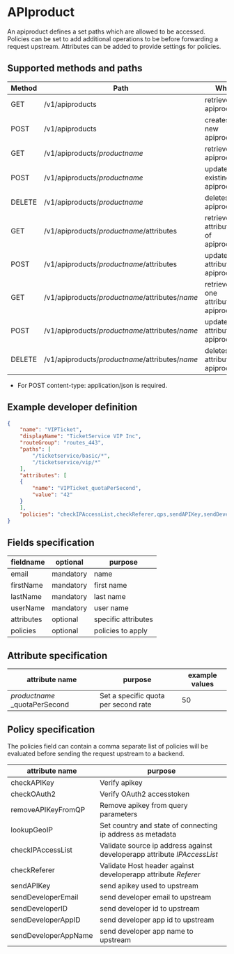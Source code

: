 # APIproduct

An apiproduct defines a set paths which are allowed to be accessed. Policies can be set to add additional operations to be before forwarding a request upstream. Attributes can be added to provide settings for policies.

## Supported methods and paths

| Method | Path                                                               | What                                  |
| ------ | ------------------------------------------------------------------ | ------------------------------------- |
| GET    | /v1/apiproducts                                 | retrieve all apiproducts              |
| POST   | /v1/apiproducts                                 | creates a new apiproduct              |
| GET    | /v1/apiproducts/_productname_                   | retrieve an apiproduct                |
| POST   | /v1/apiproducts/_productname_                   | updates an existing apiproduct        |
| DELETE | /v1/apiproducts/_productname_                   | deletes an apiproduct                 |
| GET    | /v1/apiproducts/_productname_/attributes        | retrieve all attributes of apiproduct |
| POST   | /v1/apiproducts/_productname_/attributes        | update all attribute of apiproduct    |
| GET    | /v1/apiproducts/_productname_/attributes/_name_ | retrieve one attribute of apiproduct  |
| POST   | /v1/apiproducts/_productname_/attributes/_name_ | update one attribute of apiproduct    |
| DELETE | /v1/apiproducts/_productname_/attributes/_name_ | deletes attribute of apiproduct       |

* For POST content-type: application/json is required.

## Example developer definition

```json
{
    "name": "VIPTicket",
    "displayName": "TicketService VIP Inc",
    "routeGroup": "routes_443",
    "paths": [
        "/ticketservice/basic/*",
        "/ticketservice/vip/*"
    ],
    "attributes": [
    {
        "name": "VIPTicket_quotaPerSecond",
        "value": "42"
    }
    ],
    "policies": "checkIPAccessList,checkReferer,qps,sendAPIKey,sendDeveloperEmail,sendDeveloperID,sendDeveloperAppID"
}

```

## Fields specification

| fieldname  | optional  | purpose             |
| ---------- | --------- | ------------------- |
| email      | mandatory | name                |
| firstName  | mandatory | first name          |
| lastName   | mandatory | last name           |
| userName   | mandatory | user name           |
| attributes | optional  | specific attributes |
| policies   | optional  | policies to apply   |

## Attribute specification

| attribute name                | purpose                              | example values |
| ----------------------------- | ------------------------------------ | --------------- |
| _productname_ _quotaPerSecond | Set a specific quota per second rate |        50       |

## Policy specification

The policies field can contain a comma separate list of policies will be evaluated before sending the request upstream to a backend.

| attribute name       | purpose                                                                  |
| -------------------- | ------------------------------------------------------------------------ |
| checkAPIKey          | Verify apikey                                                            |
| checkOAuth2          | Verify OAuth2 accesstoken                                                |
| removeAPIKeyFromQP   | Remove apikey from query parameters                                      |
| lookupGeoIP          | Set country and state of connecting ip address as metadata               |
| checkIPAccessList    | Validate source ip address against developerapp attribute _IPAccessList_ |
| checkReferer         | Validate Host header against developerapp attribute _Referer_            |
| sendAPIKey           | send apikey used to upstream                                             |
| sendDeveloperEmail   | send developer email to upstream                                         |
| sendDeveloperID      | send developer id to upstream                                            |
| sendDeveloperAppID   | send developer app id to upstream                                        |
| sendDeveloperAppName | send developer app name to upstream                                      |
